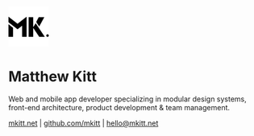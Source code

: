 <img src="/apple-touch-icon.png" width="80px" height="80px" />

# Matthew Kitt

Web and mobile app developer specializing in modular design systems, front-end
architecture, product development & team management.

[mkitt.net][mkitt.net] | [github.com/mkitt][github] | [hello@mkitt.net][email]  

[email]: mailto:hello@mkitt.net "hello"
[github]: https://github.com/mkitt "@mkitt"
[mkitt.net]: https://mkitt.net "mkitt.net"
